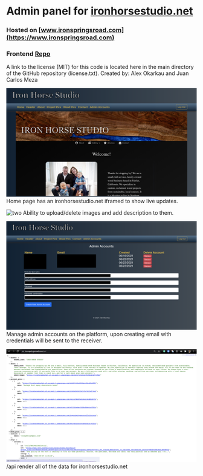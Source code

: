 # Admin panel for  [ironhorsestudio.net](https://ironhorsestudio.net)

### Hosted on [www.ironspringsroad.com](https://www.ironspringsroad.com)
### Frontend [Repo](https://github.com/okorkov/iron-horse)

A link to the license (MIT) for this code is located here in the main directory of the GitHub repository (license.txt). Created by: Alex Okarkau and Juan Carlos Meza

![one](/app/assets/images/one.png?raw=true "Home Page")
Home page has an ironhorsestudio.net iframed to show live updates.

![two](/app/assets/images/two.png?raw=true "Home Page")
Ability to upload/delete images and add description to them.

![three](/app/assets/images/three.png?raw=true "Home Page")
Manage admin accounts on the platform, upon creating email with credentials will be sent to the receiver.

![four](/app/assets/images/four.png?raw=true "Home Page")
/api render all of the data for ironhorsestudio.net